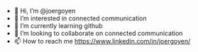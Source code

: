 - 👋 Hi, I’m @joergoyen
- 👀 I’m interested in connected communication 
- 🌱 I’m currently learning github
- 💞️ I’m looking to collaborate on connected communication
- 📫 How to reach me https://www.linkedin.com/in/joergoyen/

<!---
joergoyen/joergoyen is a ✨ special ✨ repository because its `README.md` (this file) appears on your GitHub profile.
You can click the Preview link to take a look at your changes.
--->
